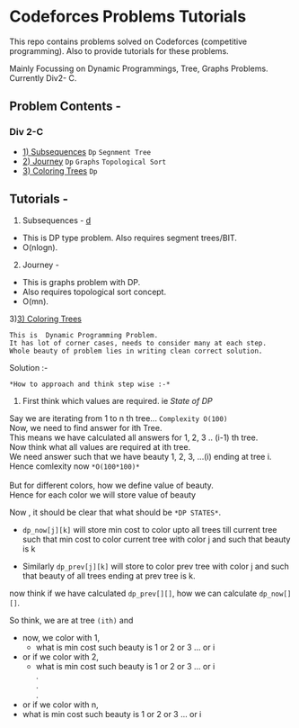 # Codeforces Problems Tutorials 
This repo contains problems solved on Codeforces (competitive programming).
Also to provide tutorials for these problems.

Mainly Focussing on Dynamic Programmings, Tree, Graphs Problems. 
Currently Div2- C.

## Problem Contents - 
### Div 2-C 
* [1) Subsequences](http://codeforces.com/problemset/problem/597/C) `Dp` `Segnment Tree`
* [2) Journey](http://codeforces.com/problemset/problem/721/C) `Dp` `Graphs` `Topological Sort`
* [3) Coloring Trees](http://codeforces.com/problemset/problem/711/C) `Dp`

## Tutorials - 
1) Subsequences - [d](http://codeforces.com/problemset/problem/597/C)
  - This is DP type problem. Also requires segment trees/BIT. 
  - O(nlogn).			
2) Journey - [](http://codeforces.com/problemset/problem/721/C)
  - This is graphs problem with DP.
  - Also requires topological sort concept.
  - O(mn).


3)[3) Coloring Trees](http://codeforces.com/problemset/problem/711/C)
  ```
  This is  Dynamic Programming Problem.
  It has lot of corner cases, needs to consider many at each step.
  Whole beauty of problem lies in writing clean correct solution.
  ```

  Solution :-

  `*How to approach and think step wise :-*` <br />
  
  1) First think which values are required. ie *State of DP* <br />

  Say we are iterating from 1 to n th tree... `Complexity O(100)` <br />
  Now, we need to find answer for ith Tree. <br />
  This means we have calculated all answers for 1, 2, 3 .. (i-1) th tree.<br />
  Now think what all values are required at ith tree.<br />
  We need answer such that we have beauty 1, 2, 3, ...(i) ending at tree i. Hence comlexity now `*O(100*100)*`<br />
  <br />
  But for different colors, how we define value of beauty.<br />
  Hence for each color we will store value of beauty<br />
  
  Now , it should be clear that what should be `*DP STATES*`.
  
  * `dp_now[j][k]` will store min cost to color upto all trees till current tree such that
  min cost to color current tree with color j and such that beauty is k
  
  * Similarly `dp_prev[j][k]` will store to color prev tree with color j and such that beauty of all 
  trees ending at prev tree is k.
  
  now think if we have calculated `dp_prev[][]`, how we can calculate `dp_now[][]`.
  
  So think, we are at tree `(ith)` and <br />
  * now, we color with 1, <br />
    * what is min cost such beauty is 1 or 2 or 3 ... or i <br />
  * or if we color with 2,<br />
    * what is min cost such beauty is 1 or 2 or 3 ... or i <br />
   .<br />
   .<br />
   .<br />
  * or if we color with n,<br />
   * what is min cost such beauty is 1 or 2 or 3 ... or i <br />







